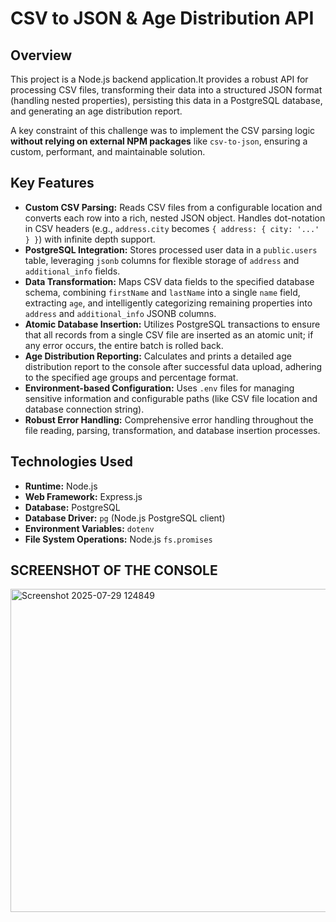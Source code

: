 # CSV to JSON & Age Distribution API

## Overview

This project is a Node.js backend application.It provides a robust API for processing CSV files, transforming their data into a structured JSON format (handling nested properties), persisting this data in a PostgreSQL database, and generating an age distribution report.

A key constraint of this challenge was to implement the CSV parsing logic **without relying on external NPM packages** like `csv-to-json`, ensuring a custom, performant, and maintainable solution.

## Key Features

* **Custom CSV Parsing:** Reads CSV files from a configurable location and converts each row into a rich, nested JSON object. Handles dot-notation in CSV headers (e.g., `address.city` becomes `{ address: { city: '...' } }`) with infinite depth support.
* **PostgreSQL Integration:** Stores processed user data in a `public.users` table, leveraging `jsonb` columns for flexible storage of `address` and `additional_info` fields.
* **Data Transformation:** Maps CSV data fields to the specified database schema, combining `firstName` and `lastName` into a single `name` field, extracting `age`, and intelligently categorizing remaining properties into `address` and `additional_info` JSONB columns.
* **Atomic Database Insertion:** Utilizes PostgreSQL transactions to ensure that all records from a single CSV file are inserted as an atomic unit; if any error occurs, the entire batch is rolled back.
* **Age Distribution Reporting:** Calculates and prints a detailed age distribution report to the console after successful data upload, adhering to the specified age groups and percentage format.
* **Environment-based Configuration:** Uses `.env` files for managing sensitive information and configurable paths (like CSV file location and database connection string).
* **Robust Error Handling:** Comprehensive error handling throughout the file reading, parsing, transformation, and database insertion processes.

## Technologies Used

* **Runtime:** Node.js
* **Web Framework:** Express.js
* **Database:** PostgreSQL
* **Database Driver:** `pg` (Node.js PostgreSQL client)
* **Environment Variables:** `dotenv`
* **File System Operations:** Node.js `fs.promises`

## SCREENSHOT OF THE CONSOLE
<img width="636" height="517" alt="Screenshot 2025-07-29 124849" src="https://github.com/user-attachments/assets/e185b6ef-045d-453e-a1b2-3d99ff0c2cb1" />

